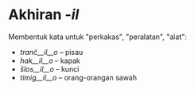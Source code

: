 # Akhiran *-il*

Membentuk kata untuk "perkakas", "peralatan", "alat":

- *tranĉ__il__o*    – pisau
- *hak__il__o*      – kapak
- *ŝlos__il__o*     – kunci
- *timig__il__o*    – orang-orangan sawah
